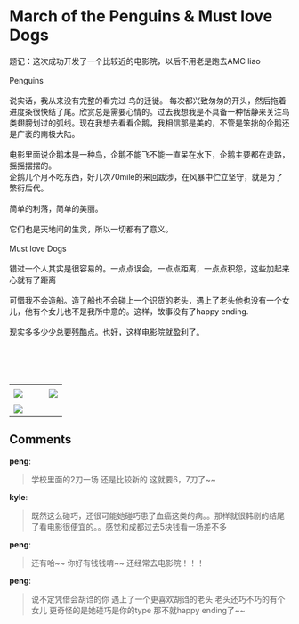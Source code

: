# March of the Penguins &amp; Must love Dogs

<div id="msgcns!B37A52AAF181A958!345" class="bvMsg"><div>题记：这次成功开发了一个比较近的电影院，以后不用老是跑去AMC liao</div>
<div> </div>
<div>Penguins</div>
<div> </div>
<div>说实话，我从来没有完整的看完过 鸟的迁徙。 每次都兴致匆匆的开头，然后拖着进度条很快结了尾。欣赏总是需要心情的。过去我想我是不具备一种恬静来关注鸟类翅膀划过的弧线。现在我想去看看企鹅，我相信那是美的，不管是笨拙的企鹅还是广袤的南极大陆。</div>
<div> </div>
<div>电影里面说企鹅本是一种鸟，企鹅不能飞不能一直呆在水下，企鹅主要都在走路，摇摇摆摆的。</div>
<div>企鹅几个月不吃东西，好几次70mile的来回跋涉，在风暴中伫立坚守，就是为了繁衍后代。</div>
<div> </div>
<div>简单的利落，简单的美丽。</div>
<div> </div>
<div>它们也是天地间的生灵，所以一切都有了意义。</div>
<div> </div>
<div>Must love Dogs</div>
<div> </div>
<div>错过一个人其实是很容易的。一点点误会，一点点距离，一点点积怨，这些加起来心就有了距离</div>
<div> </div>
<div>可惜我不会造船。造了船也不会碰上一个识货的老头，遇上了老头他也没有一个女儿，他有个女儿也不是我所中意的。这样，故事没有了happy ending.</div>
<div> </div>
<div>现实多多少少总要残酷点。也好，这样电影院就盈利了。</div>
<div> </div>
<div> </div>
<div> </div>
<div> </div></div><table cellspacing="0" border="0"><tr><td></td></tr><tr><td valign="top"><a href="http://blufiles.storage.live.com/y1ptbT8I4u4HsEANyHDj2pwuVg5ntnCzh_4AaXm4kFHFeyjemxuOCcSjEE4QlyH60R5gB5qkMKRv_Q" target="_blank" rel="WLPP;url=http://blufiles.storage.live.com/y1ptbT8I4u4HsEANyHDj2pwuVg5ntnCzh_4AaXm4kFHFeyjemxuOCcSjEE4QlyH60R5gB5qkMKRv_Q;cnsid=cns&#033;B37A52AAF181A958&#033;346"><img src="http://blufiles.storage.live.com/y1ptbT8I4u4HsEANyHDj2pwuVg5ntnCzh_4XZgVii9VF-ysVH2PQPJ1AXFc2q1k2ouPRmwoPKNkxaI" border="0" /></a></td><td width="15"></td><td valign="top"><a href="http://blufiles.storage.live.com/y1pW_1uCV8DTdXG7WGv5FSm6n02pSxB-IyWOOwW5cjqxq78j_YmfMZJpLTOSrBkEddfxH9l-kBoGY4" target='_blank' rel="WLPP;url=http://blufiles.storage.live.com/y1pW_1uCV8DTdXG7WGv5FSm6n02pSxB-IyWOOwW5cjqxq78j_YmfMZJpLTOSrBkEddfxH9l-kBoGY4;cnsid=cns&#033;B37A52AAF181A958&#033;347"><img src="http://blufiles.storage.live.com/y1pW_1uCV8DTdXG7WGv5FSm6n02pSxB-IyWlNu_YlB68BiXWgQxU29lB41dy_xMaDhDB3z5cFolukM" border="0" /></a></td></tr><tr><td></td></tr><tr><td valign="top"><a href="http://blufiles.storage.live.com/y1pOxuy-pxO7X0wNXz45N_NmynKHyhnvr-PEzXIqA54fMZjpXm1LMmSe4yaUSp2_ff-1yn7BFcxDn4" target="_blank" rel="WLPP;url=http://blufiles.storage.live.com/y1pOxuy-pxO7X0wNXz45N_NmynKHyhnvr-PEzXIqA54fMZjpXm1LMmSe4yaUSp2_ff-1yn7BFcxDn4;cnsid=cns&#033;B37A52AAF181A958&#033;348"><img src="http://blufiles.storage.live.com/y1pOxuy-pxO7X0wNXz45N_NmynKHyhnvr-PdZBXFBxffYwwJj5uokHIJHcBEwQwgSG1p0fI7JBoUDc" border="0" /></a></td></tr></table>

## Comments

**peng**:
> 学校里面的2刀一场  还是比较新的  这就要6，7刀了~~

**kyle**:
> 既然这么碰巧，还很可能她碰巧患了血癌这类的病。。那样就很韩剧的结尾了看电影很便宜的。。感觉和成都过去5块钱看一场差不多

**peng**:
> 还有哈~~ 你好有钱钱唷~~  还经常去电影院！！！

**peng**:
> 说不定凭借会胡诌的你  遇上了一个更喜欢胡诌的老头 老头还巧不巧的有个女儿  更奇怪的是她碰巧是你的type  那不就happy ending了~~

